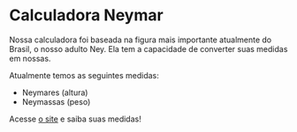 # Calculadora Neymar

Nossa calculadora foi baseada na figura mais importante atualmente do Brasil, o nosso adulto Ney. Ela tem a capacidade de converter suas medidas em nossas.

Atualmente temos as seguintes medidas:
- Neymares (altura)
- Neymassas (peso)

Acesse [o site](calculadora-neymar.vercel.app) e saiba suas medidas!
